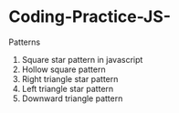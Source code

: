 # Coding-Practice-JS-

Patterns
1. Square star pattern in javascript
2. Hollow square pattern
3. Right triangle star pattern
4. Left triangle star pattern
5. Downward triangle pattern
